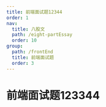 ```yaml
---
title: 前端面试题12344
order: 1
nav:
  title: 八股文
  path: /eight-partEssay
  order: 10
group:
  path: /frontEnd
  title: 前端面试题
  order: 3
---
```


前端面试题123344
====
